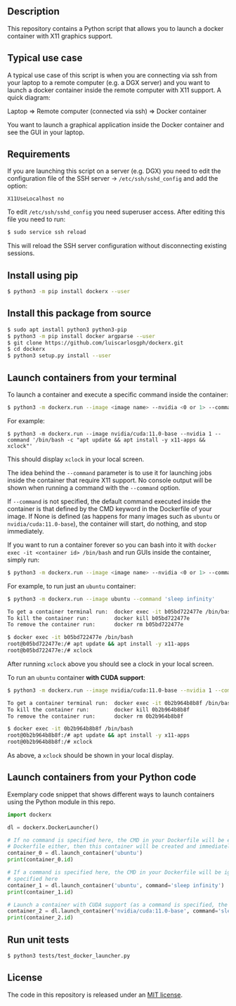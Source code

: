 Description
-----------
This repository contains a Python script that allows you to launch a docker 
container with X11 graphics support. 

Typical use case
----------------
A typical use case of this script is when you are connecting via ssh from your 
laptop to a remote computer (e.g. a DGX server) and you want to launch a docker 
container inside the remote computer with X11 support. A quick diagram:

Laptop => Remote computer (connected via ssh) => Docker container 

You want to launch a graphical application inside the Docker container and see the GUI in your laptop.
   
Requirements
------------
If you are launching this script on a server (e.g. DGX) you need to edit the 
configuration file of the SSH server -> ```/etc/ssh/sshd_config``` and
add the option:

``` X11UseLocalhost no ```

To edit ```/etc/ssh/sshd_config``` you need superuser access. After editing 
this file you need to run:

```bash
$ sudo service ssh reload
```

This will reload the SSH server configuration without disconnecting existing 
sessions. 

Install using pip
-----------------
```bash
$ python3 -m pip install dockerx --user
```

Install this package from source
--------------------------------
```bash
$ sudo apt install python3 python3-pip
$ python3 -m pip install docker argparse --user
$ git clone https://github.com/luiscarlosgph/dockerx.git
$ cd dockerx
$ python3 setup.py install --user
```

Launch containers from your terminal
------------------------------------
To launch a container and execute a specific command inside the container:
```bash
$ python3 -m dockerx.run --image <image name> --nvidia <0 or 1> --command <shell command>
```
For example:
```
$ python3 -m dockerx.run --image nvidia/cuda:11.0-base --nvidia 1 --command '/bin/bash -c "apt update && apt install -y x11-apps && xclock"'
```
This should display ```xclock``` in your local screen.

The idea behind the ```--command``` parameter is to use it for launching jobs inside the 
container that require X11 support. No console output will be shown when running a command 
with the ```--command``` option.

If ```--command``` is not specified, the default command executed inside the container is that 
defined by the CMD keyword in the Dockerfile of your image. If None is defined (as happens for 
many images such as ```ubuntu``` or ```nvidia/cuda:11.0-base```), the container will start, 
do nothing, and stop immediately. 

If you want to run a container forever so you can bash into it with ```docker exec -it <container id> /bin/bash```
and run GUIs inside the container, simply run:
```bash
$ python3 -m dockerx.run --image <image name> --nvidia <0 or 1> --command 'sleep infinity'
```

For example, to run just an ```ubuntu``` container:
```bash
$ python3 -m dockerx.run --image ubuntu --command 'sleep infinity'

To get a container terminal run:  docker exec -it b05bd722477e /bin/bash
To kill the container run:        docker kill b05bd722477e
To remove the container run:      docker rm b05bd722477e

$ docker exec -it b05bd722477e /bin/bash
root@b05bd722477e:/# apt update && apt install -y x11-apps
root@b05bd722477e:/# xclock
```
After running ```xclock``` above you should see a clock in your local screen.

To run an ```ubuntu``` container **with CUDA support**:

```bash
$ python3 -m dockerx.run --image nvidia/cuda:11.0-base --nvidia 1 --command 'sleep infinity'

To get a container terminal run:  docker exec -it 0b2b964b8b8f /bin/bash
To kill the container run:        docker kill 0b2b964b8b8f
To remove the container run:      docker rm 0b2b964b8b8f

$ docker exec -it 0b2b964b8b8f /bin/bash
root@0b2b964b8b8f:/# apt update && apt install -y x11-apps
root@0b2b964b8b8f:/# xclock
```

As above, a ```xclock``` should be shown in your local display.

Launch containers from your Python code
---------------------------------------
Exemplary code snippet that shows different ways to launch containers using the 
Python module in this repo. 

```python
import dockerx

dl = dockerx.DockerLauncher()

# If no command is specified here, the CMD in your Dockerfile will be executed, if there is no CMD in your 
# Dockerfile either, then this container will be created and immediately destroyed
container_0 = dl.launch_container('ubuntu')
print(container_0.id)

# If a command is specified here, the CMD in your Dockerfile will be ignored and overridden by the command 
# specified here
container_1 = dl.launch_container('ubuntu', command='sleep infinity')
print(container_1.id)

# Launch a container with CUDA support (as a command is specified, the CMD in your Dockerfile will be ignored)
container_2 = dl.launch_container('nvidia/cuda:11.0-base', command='sleep infinity', nvidia_runtime=True)
print(container_2.id)
```

Run unit tests
--------------
```bash
$ python3 tests/test_docker_launcher.py
```

License
-------
The code in this repository is released under an [MIT license](https://github.com/luiscarlosgph/docker-with-graphics/blob/main/LICENSE).
